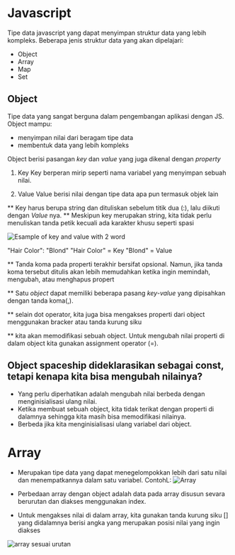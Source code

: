 # Javascript
Tipe data javascript yang dapat menyimpan struktur data yang lebih kompleks. Beberapa jenis struktur data yang akan dipelajari:
- Object
- Array 
- Map 
- Set

## Object
Tipe data yang sangat berguna dalam pengembangan aplikasi dengan JS. Object mampu:
-  menyimpan nilai dari beragam tipe data 
- membentuk data yang lebih kompleks

Object berisi pasangan _key_ dan _value_ yang juga dikenal dengan _property_

1. Key 
Key berperan mirip seperti nama variabel yang menyimpan sebuah nilai.

2. Value 
Value berisi nilai dengan tipe data apa pun termasuk objek lain

** Key harus berupa string dan dituliskan sebelum titik dua (:), lalu diikuti dengan _Value_ nya. 
** Meskipun key merupakan string, kita tidak perlu menuliskan tanda petik kecuali ada karakter khusu seperti spasi

![Esample of key and value with 2 word](image-1.png)

"Hair Color": "Blond"
"Hair Color" = Key 
"Blond" = Value

** Tanda koma pada properti terakhir bersifat opsional. Namun, jika tanda koma tersebut ditulis akan lebih memudahkan ketika ingin memindah, mengubah, atau menghapus propert

** Satu _object_ dapat memiliki beberapa pasang _key-value_ yang dipisahkan dengan tanda koma(,).

** selain dot operator, kita juga bisa mengakses properti dari object menggunakan bracker atau tanda kurung siku

** kita akan memodifikasi sebuah object. Untuk mengubah nilai properti di dalam object kita gunakan assignment operator (=).

## Object spaceship dideklarasikan sebagai const, tetapi kenapa kita bisa mengubah nilainya?

- Yang perlu diperhatikan adalah mengubah nilai berbeda dengan menginisialisasi ulang nilai. 
- Ketika membuat sebuah object, kita tidak terikat dengan properti di dalamnya sehingga kita masih bisa memodifikasi nilainya. 
- Berbeda jika kita menginisialisasi ulang variabel dari object.

# Array
- Merupakan tipe data yang dapat menegelompokkan lebih dari satu nilai dan menempatkannya dalam satu variabel. ContohL: 
![Array](image-4.png)

- Perbedaan array dengan object adalah data pada array disusun sevara berurutan dan diakses menggunakan index. 
- Untuk mengakses nilai di dalam array, kita gunakan tanda kurung siku [] yang didalamnya berisi angka yang merupakan posisi nilai yang ingin diakses

![array sesuai urutan](image-5.png)




